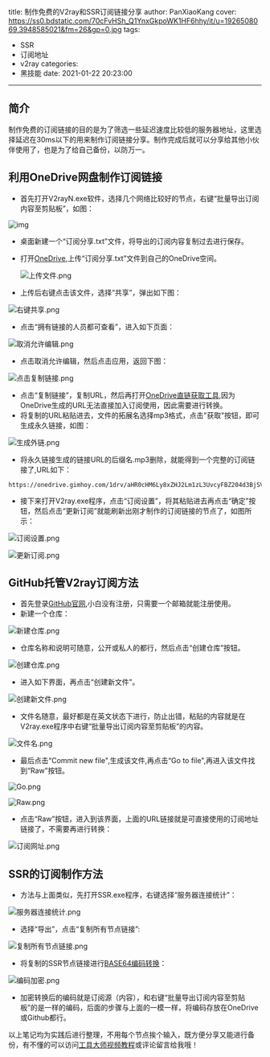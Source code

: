 title: 制作免费的V2ray和SSR订阅链接分享
author: PanXiaoKang
cover: https://ss0.bdstatic.com/70cFvHSh_Q1YnxGkpoWK1HF6hhy/it/u=1926508069,3948585021&fm=26&gp=0.jpg
tags:

  - SSR
  - 订阅地址
  - v2ray
categories:
  - 黑技能
date: 2021-01-22 20:23:00

---

## 简介

制作免费的订阅链接的目的是为了筛选一些延迟速度比较低的服务器地址，这里选择延迟在30ms以下的用来制作订阅链接分享。制作完成后就可以分享给其他小伙伴使用了，也是为了给自己备份，以防万一。

## 利用OneDrive网盘制作订阅链接

* 首先打开V2rayN.exe软件，选择几个网络比较好的节点，右键“批量导出订阅内容至剪贴板”，如图：

![img](批量导出订阅.png "批量导出订阅.png")

* 桌面新建一个“订阅分享.txt”文件，将导出的订阅内容复制过去进行保存。

* 打开[OneDrive](https://onedrive.live.com/),上传“订阅分享.txt”文件到自己的OneDrive空间。

  ![](上传文件.png "上传文件.png")

* 上传后右键点击该文件，选择“共享”，弹出如下图：

![](右键共享.png "右键共享.png")

* 点击“拥有链接的人员都可查看”，进入如下页面：

![](取消允许编辑.png "取消允许编辑.png")

* 点击取消允许编辑，然后点击应用，返回下图：

![](点击复制链接.png "点击复制链接.png")

* 点击“复制链接”，复制URL，然后再打开[OneDrive直链获取工具](https://onedrive.gimhoy.com/),因为OneDrive生成的URL无法直接加入订阅使用，因此需要进行转换。
* 将复制的URL粘贴进去，文件的拓展名选择mp3格式，点击"获取"按钮，即可生成永久链接，如图：

![](生成外链.png "生成外链.png")

* 将永久链接生成的链接URL的后缀名.mp3删除，就能得到一个完整的订阅链接了,URL如下：

```
https://onedrive.gimhoy.com/1drv/aHR0cHM6Ly8xZHJ2Lm1zL3UvcyFBZ204d3BjSVhDanNnNHRuV2VyWDNxWk9BM0JBcUE=
```

* 接下来打开V2ray.exe程序，点击“订阅设置”，将其粘贴进去再点击“确定”按钮，然后点击“更新订阅”就能刷新出刚才制作的订阅链接的节点了，如图所示：

![](订阅设置.png "订阅设置.png")

![](更新订阅.png "更新订阅.png")

## GitHub托管V2ray订阅方法

* 首先登录[GitHub官网](https://github.com/),小白没有注册，只需要一个邮箱就能注册使用。
* 新建一个仓库：

![](新建仓库.png "新建仓库.png")

* 仓库名称和说明可随意，公开或私人的都行，然后点击“创建仓库”按钮。

![](创建仓库.png "创建仓库.png")

* 进入如下界面，再点击“创建新文件”。

![](创建新文件.png "创建新文件.png")

* 文件名随意，最好都是在英文状态下进行，防止出错，粘贴的内容就是在V2ray.exe程序中右键“批量导出订阅内容至剪贴板”的内容。

![](文件名.png "文件名.png")

* 最后点击“Commit new file",生成该文件,再点击“Go to file",再进入该文件找到“Raw”按钮。

![](Go.png "Go.png")

![](Raw.png "Raw.png")

* 点击“Raw”按钮，进入到该界面，上面的URL链接就是可直接使用的订阅地址链接了，不需要再进行转换：

![](订阅网址.png "订阅网址.png")

## SSR的订阅制作方法

* 方法与上面类似，先打开SSR.exe程序，右键选择“服务器连接统计”：

![](服务器连接统计.png "服务器连接统计.png")

* 选择“导出”，点击“复制所有节点链接”:

![](复制所有节点链接.png "复制所有节点链接.png")

* 将复制的SSR节点链接进行[BASE64编码转换](https://tool.oschina.net/encrypt?type=3)：

![](编码加密.png "编码加密.png")

* 加密转换后的编码就是订阅源（内容），和右键“批量导出订阅内容至剪贴板”的是一样的编码，后面的步骤与上面的一模一样，将编码存放在OneDrive或Github都行。

以上笔记均为实践后进行整理，不用每个节点挨个输入，既方便分享又能进行备份，有不懂的可以访问[工具大师视频教程](https://www.youtube.com/watch?v=4SpbyqkBRVQ)或评论留言给我哦！

